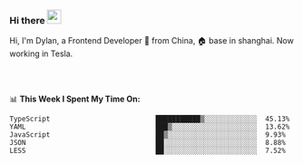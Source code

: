 ### Hi there <img src="https://media.giphy.com/media/hvRJCLFzcasrR4ia7z/giphy.gif" width="25px">

<!-- ![visitors](https://visitor-badge.glitch.me/badge?page_id=dislfyer.dislfyer) -->

Hi, I'm Dylan, a Frontend Developer 🚀 from China, 🏠 base in shanghai. Now working in Tesla.

<br/>
<br/>

📊 **This Week I Spent My Time On:**


<!--START_SECTION:waka-->

```text
TypeScript                          ███████████▒░░░░░░░░░░░░░  45.13%
YAML                                ███▒░░░░░░░░░░░░░░░░░░░░░  13.62%
JavaScript                          ██▒░░░░░░░░░░░░░░░░░░░░░░  9.93%
JSON                                ██░░░░░░░░░░░░░░░░░░░░░░░  8.88%
LESS                                ██░░░░░░░░░░░░░░░░░░░░░░░  7.52%
```

<!--END_SECTION:waka-->

<!--
**About Me:**
 -->
